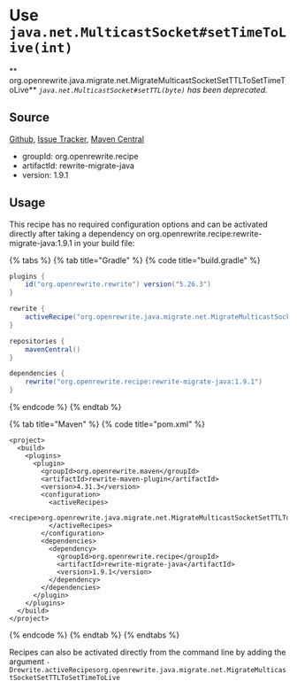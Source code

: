 # Use `java.net.MulticastSocket#setTimeToLive(int)`

** org.openrewrite.java.migrate.net.MigrateMulticastSocketSetTTLToSetTimeToLive**
_`java.net.MulticastSocket#setTTL(byte)` has been deprecated._

## Source

[Github](https://github.com/openrewrite/rewrite-migrate-java), [Issue Tracker](https://github.com/openrewrite/rewrite-migrate-java/issues), [Maven Central](https://search.maven.org/artifact/org.openrewrite.recipe/rewrite-migrate-java/1.9.1/jar)

* groupId: org.openrewrite.recipe
* artifactId: rewrite-migrate-java
* version: 1.9.1


## Usage

This recipe has no required configuration options and can be activated directly after taking a dependency on org.openrewrite.recipe:rewrite-migrate-java:1.9.1 in your build file:

{% tabs %}
{% tab title="Gradle" %}
{% code title="build.gradle" %}
```groovy
plugins {
    id("org.openrewrite.rewrite") version("5.26.3")
}

rewrite {
    activeRecipe("org.openrewrite.java.migrate.net.MigrateMulticastSocketSetTTLToSetTimeToLive")
}

repositories {
    mavenCentral()
}

dependencies {
    rewrite("org.openrewrite.recipe:rewrite-migrate-java:1.9.1")
}
```
{% endcode %}
{% endtab %}

{% tab title="Maven" %}
{% code title="pom.xml" %}
```markup
<project>
  <build>
    <plugins>
      <plugin>
        <groupId>org.openrewrite.maven</groupId>
        <artifactId>rewrite-maven-plugin</artifactId>
        <version>4.31.3</version>
        <configuration>
          <activeRecipes>
            <recipe>org.openrewrite.java.migrate.net.MigrateMulticastSocketSetTTLToSetTimeToLive</recipe>
          </activeRecipes>
        </configuration>
        <dependencies>
          <dependency>
            <groupId>org.openrewrite.recipe</groupId>
            <artifactId>rewrite-migrate-java</artifactId>
            <version>1.9.1</version>
          </dependency>
        </dependencies>
      </plugin>
    </plugins>
  </build>
</project>
```
{% endcode %}
{% endtab %}
{% endtabs %}

Recipes can also be activated directly from the command line by adding the argument `-Drewrite.activeRecipesorg.openrewrite.java.migrate.net.MigrateMulticastSocketSetTTLToSetTimeToLive`
